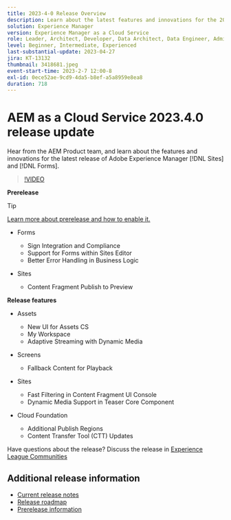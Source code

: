 ```yaml
---
title: 2023-4-0 Release Overview
description: Learn about the latest features and innovations for the 2023-2-0 release for Adobe Experience Manager [!DNL Forms] and [!DNL Sites].
solution: Experience Manager
version: Experience Manager as a Cloud Service
role: Leader, Architect, Developer, Data Architect, Data Engineer, Admin, User
level: Beginner, Intermediate, Experienced
last-substantial-update: 2023-04-27
jira: KT-13132
thumbnail: 3418681.jpeg
event-start-time: 2023-2-7 12:00-8
exl-id: 0ece52ae-9cd9-4da5-b8ef-a5a8959e8ea8
duration: 718
---
```

# AEM as a Cloud Service 2023.4.0 release update 

Hear from the AEM Product team, and learn about the features and innovations for the latest release of Adobe Experience Manager [!DNL Sites] and [!DNL Forms].

>[!VIDEO](https://video.tv.adobe.com/v/3418681/?learn=on)

**Prerelease**

>[!TIP]
>
>[Learn more about prerelease and how to enable it.](https://experienceleague.adobe.com/docs/experience-manager-cloud-service/content/release-notes/prerelease.html)

* Forms
  * Sign Integration and Compliance
  * Support for Forms within Sites Editor
  * Better Error Handling in Business Logic

* Sites
  * Content Fragment Publish to Preview

**Release features**

* Assets
  * New UI for Assets CS
  * My Workspace
  * Adaptive Streaming with Dynamic Media

* Screens
  * Fallback Content for Playback

* Sites
  * Fast Filtering in Content Fragment UI Console
  * Dynamic Media Support in Teaser Core Component

* Cloud Foundation
  * Additional Publish Regions
  * Content Transfer Tool (CTT) Updates


Have questions about the release?  Discuss the release in [Experience League Communities](https://adobe.ly/43FGHk0  )


## Additional release information

* [Current release notes](https://experienceleague.adobe.com/docs/experience-manager-cloud-service/content/release-notes/home.html)
* [Release roadmap](https://experienceleague.adobe.com/docs/experience-manager-release-information/aem-release-updates/update-releases-roadmap.html)
* [Prerelease information](https://experienceleague.adobe.com/docs/experience-manager-cloud-service/content/release-notes/prerelease.html)
